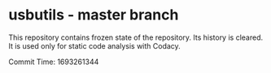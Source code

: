 # usbutils - master branch

This repository contains frozen state of the repository.
Its history is cleared. It is used only for static code
analysis with Codacy.

Commit Time: 1693261344